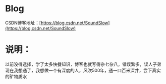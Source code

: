 # Blog
CSDN博客地址：[https://blog.csdn.net/SoundSlow](https://blog.csdn.net/SoundSlow)
# 说明：
以前没得选择，学了太多快餐知识，博客也就写得杂七杂八，错误繁多，误人子弟
现在我想通了，我想做一个有深度的人，风吹500年，通一口百米深井，尝下真实的矿物质水
